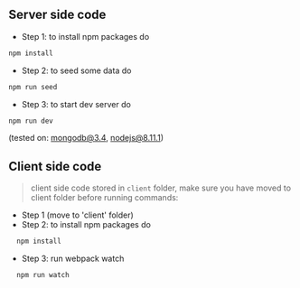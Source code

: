 ## Server side code
* Step 1: to install npm packages do
```sh
npm install
```
* Step 2: to seed some data do
```sh
npm run seed
```
* Step 3: to start dev server do
```sh
npm run dev
```

(tested on: mongodb@3.4, nodejs@8.11.1)

## Client side code
> client side code stored in `client` folder, make sure you have moved to client folder before running commands:
* Step 1 (move to 'client' folder)
* Step 2: to install npm packages do
```sh
  npm install
```
* Step 3: run webpack watch
```sh
  npm run watch
```
